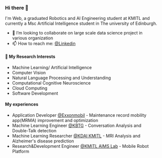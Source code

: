 ### Hi there 👋

I'm Web, a graduated Robotics and AI Engineering student at KMITL and currently a Msc Artificial Intelligence student in The university of Edinburgh.
- 👯 I’m looking to collaborate on large scale data science project in various organization
- 📫 How to reach me: [@Linkedin](https://www.linkedin.com/in/kasiditt/)

#### 🔭 My Research Interests
* Machine Learning/ Artificial Intelligence
* Computer Vision
* Natural Language Processing and Understanding
* Computational Cognitive Neuroscience
* Cloud Computing
* Software Development

#### My experiences
* Application Developer [@Exxonmobil](https://corporate.exxonmobil.com/locations/thailand) - Maintenance record mobility app(MRMA) improvement and optimization
* Machine Learning Engineer [@KBTG](https://www.kbtg.tech/contact) - Conversation Analysis and Double-Talk detection
* Machine Learning Researcher [@KDAI KMITL](https://kdaicenter.science.kmitl.ac.th/about) - MRI Analysis and Alzheimer's disease prediction
* Research&Development Engineer [@KMITL AIMS Lab](https://www.krai.io/) - Mobile Robot Platform

<!--
**Kasidit0052/Kasidit0052** is a ✨ _special_ ✨ repository because its `README.md` (this file) appears on your GitHub profile.

Here are some ideas to get you started:

- 🔭 I’m currently working on ...
- 🌱 I’m currently learning ...
- 👯 I’m looking to collaborate on ...
- 🤔 I’m looking for help with ...
- 💬 Ask me about ...
- 📫 How to reach me: ...
- 😄 Pronouns: ...
- ⚡ Fun fact: ...
-->
